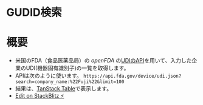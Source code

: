 # GUDID検索
# 概要
* 米国のFDA（食品医薬品局）の *openFDA* の[UDIのAPI](https://open.fda.gov/apis/device/udi/)を用いて、入力した企業のUDI(機器固有識別子)の一覧を取得します。
* APIは次のように使います。
`https://api.fda.gov/device/udi.json?search=company_name:%22Fuji%22&limit=100`
* 結果は、[TanStack Table](https://tanstack.com/table/v8)で表示します。
* [Edit on StackBlitz ⚡️](https://stackblitz.com/edit/vitejs-vite-r5sssm)
